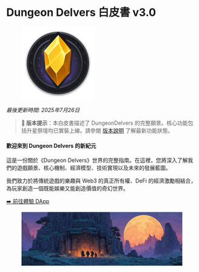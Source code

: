 # Dungeon Delvers 白皮書 v3.0

<figure><img src=".gitbook/assets/logo-192x192.png" alt=""><figcaption></figcaption></figure>

_最後更新時間: 2025年7月26日_

> **📌 版本提示**：本白皮書描述了 DungeonDelvers 的完整願景。核心功能包括升星祭壇均已實裝上線。請參閱 [版本說明](VERSION_NOTES.md) 了解最新功能狀態。

#### 歡迎來到 Dungeon Delvers 的新紀元

這是一份關於《Dungeon Delvers》世界的完整指南。在這裡，您將深入了解我們的遊戲願景、核心機制、經濟模型、技術實現以及未來的發展藍圖。

我們致力於將傳統遊戲的樂趣與 Web3 的真正所有權、DeFi 的經濟激勵相結合，為玩家創造一個既能娛樂又能創造價值的奇幻世界。

[➡️ 前往體驗 DApp](https://www.dungeondelvers.xyz)

<figure><img src=".gitbook/assets/cover-1200x400.png" alt=""><figcaption></figcaption></figure>
